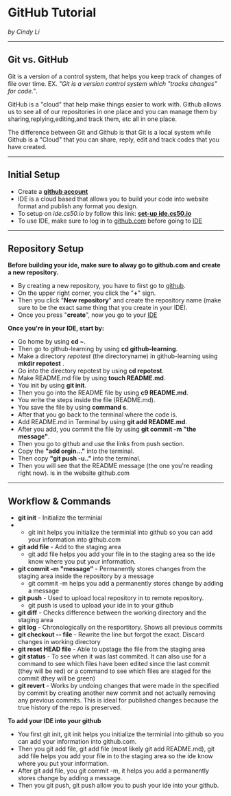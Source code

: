 # GitHub Tutorial

_by Cindy Li_

---
## Git vs. GitHub
Git is a version of a control system, that helps you keep track of changes of file over time. EX. _"Git is a version control system which "tracks changes" for code."_.

GitHub is a "cloud" that help make things easier to work with. Github allows us to see all of our repositories in one place and you can manage them by sharing,replying,editing,and track them, etc all in one place.

The difference between Git and Github is that Git is a local system while Github is a "Cloud" that you can share, reply, edit and track codes that you have created.


---
## Initial Setup
* Create a [**github account**](https://github.com)
* IDE is a cloud based that allows you to build your code into website format and publish any format you design.
* To setup on _ide.cs50.io_ by follow this link: [**set-up ide.cs50.io**](https://github.com/hstatsep/ide50)
* To use IDE, make sure to log in to [github.com](www.github.com) before going to [IDE](www.ide.cs50.io)


---
## Repository Setup

**Before building your ide, make sure to alway go to github.com and create a new repository.**
* By creating a new repository, you have to first go to [github](github.com).
* On the upper right corner, you click the "**+**" sign.
* Then you click "**New repository**" and create the repository name (make sure to be the exact same thing that you create in your IDE).
* Once you press "**create**", now you go to your [IDE](www.ide.cs50.io)

**Once you're in your IDE, start by:**
* Go home by using **cd ~**.
* Then go to github-learning by using **cd github-learning**.
* Make a directory _repotest_ (the directoryname)  in github-learning using **mkdir repotest** .
* Go into the directory repotest by using **cd repotest**.
* Make README.md file by using **touch README.md**.
* You init by using **git init**.
* Then you go into the README file by using **c9 README.md**.
* You write the steps inside the file (README.md).
* You save the file by using **command s**.
* After that you go back to the terminal where the code is.
* Add README.md in Terminal by using **git add README.md**.
* After you add, you commit the file by using **git commit -m "the message"**.
* Then you go to github and use the links from push section.
* Copy the **"add orgin..."** into the terminal.
* Then copy **"git push -u.."** into the terminal.
* Then you will see that the README message (the one you're reading right now). is in the website github.com


---
## Workflow & Commands
* **git init** - Initialize the terminial
*  * git init helps you initialize the terminial into github so you can add your information into github.com
* **git add file** - Add to the staging area
  * git add file helps you add your file in to the staging area so the ide know where you put your information.
* **git commit -m "message"** - Permanently stores changes from the staging area inside the repository by a message
  * git commit -m helps you add a permanently stores change by adding a message
* **git push** - Used to upload local repository in to  remote repository.
  * git push is used to upload your ide in to your github
* **git diff** - Checks difference between the working directory  and the staging area
* **git log** - Chronologically on the resportitory. Shows all previous commits
* **git checkout -- file** - Rewrite the line but forgot the exact. Discard changes in working directory
* **git reset HEAD file** - Able to upstage the file from the staging area
* **git status** - To see when it was last commited. It can also use for a command to see which files have been edited since the last commit (they will be red) or a command to see which files are staged for the commit (they will be green)
* **git revert** - Works by undoing changes that were made in the specified by commit by creating another new commit and not actually removing any previous commits. This is ideal for published changes because the true history of the repo is preserved.

**To add your IDE into your github**
* You first git init, git init helps you initialize the terminial into github so you can add your information into github.com.
* Then you git add file, git add file (most likely git add README.md), git add file helps you add your file in to the staging area so the ide know where you put your information.
* After git add file, you git commit -m, it helps you add a permanently stores change by adding a message.
* Then you git push, git push allow you to push your ide into your github.

